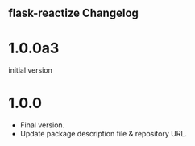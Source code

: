 ## flask-reactize Changelog

<a name="1.0.0a3"></a>
# 1.0.0a3

initial version

<a name="1.0.0"></a>
# 1.0.0

* Final version.
* Update package description file & repository URL.
